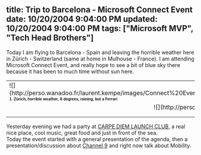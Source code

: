 title: Trip to Barcelona - Microsoft Connect Event
date: 10/20/2004 9:04:00 PM
updated: 10/20/2004 9:04:00 PM
tags: ["Microsoft MVP", "Tech Head Brothers"]
---
Today I am flying to Barcelona - Spain and leaving the horrible weather here in Zürich - Switzerland (same at home in Mulhouse - France). I am attending Microsoft Connect Event, and really hope to see a bit of blue sky there because it has been to much time without sun here.

<table>
<tbody>
<tr>
<td>![](http://perso.wanadoo.fr/laurent.kempe/images/Connect%20Event%20Barcelona%202004%20Zurich.jpg)<br><strong><font size="1">1. Zürich, horrible weather, 8 degrees, raining, but a Ferrari</font></strong></td>
<td>![](http://perso.wanadoo.fr/laurent.kempe/images/Connect%20Event%20Barcelona%202004%20Fly.jpg)<br><font size="1"><strong>2. Nice flight, at least here the sky is blue</strong></font></td></tr>
<tr>
<td align="middle" colspan="2">![](http://perso.wanadoo.fr/laurent.kempe/images/Connect%20Event%20Barcelona%202004%20Morning.jpg)<br><strong><font size="1">3. WHOAUH !! Waking up in such conditions is a pleasure</font></strong></td></tr></tbody></table>


Yesterday evening we had a party at [CARPE DIEM LAUNCH CLUB](http://weblogs.asp.net/lkempe/www.cdlcbarcelona.com), a real nice place, cool music, great food and just in front of the sea.<br>Today the event started with a general presentation of the agenda, then a presentation/discussion about [Channel 9](http://channel9.msdn.com/) and right now talk about Mobility.

